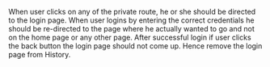 When user clicks on any of the private route, he or she should be directed to the login page.
When user logins by entering the correct credentials he should be re-directed to the page where he actually wanted to go and not on the home page or any other page.
After successful login if user clicks the back button the login page should not come up. Hence remove the login page from History.

